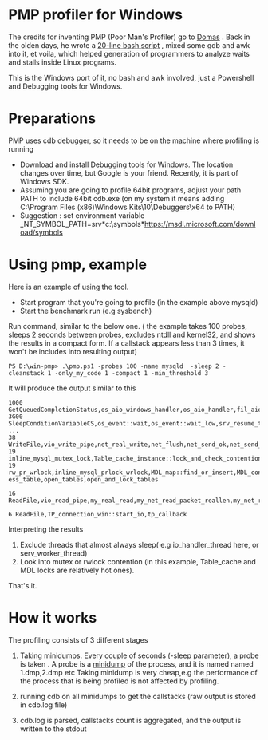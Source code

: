 # PMP profiler for Windows

The credits for inventing PMP (Poor Man's Profiler) go to [Domas](https://dom.as/) . Back in the olden days, he wrote a [20-line bash script](https://poormansprofiler.org/) , mixed some gdb and awk into it, et voila, which helped generation of programmers to analyze waits and stalls inside Linux programs.

This is the Windows port of it, no bash and awk involved, just a Powershell and Debugging tools for Windows.

# Preparations

PMP  uses cdb debugger, so it needs to be on the machine where profiling is running
* Download and install Debugging tools for Windows. The location changes  over time, but Google is your friend. Recently, it is part of Windows SDK. 
* Assuming you are going to profile 64bit programs, adjust your path PATH to include 64bit cdb.exe (on my system it means adding C:\Program Files (x86)\Windows Kits\10\Debuggers\x64 to PATH)
* Suggestion : set environment variable \_NT_SYMBOL_PATH=srv\*c:\symbols\*https://msdl.microsoft.com/download/symbols

# Using pmp, example

Here is an example of using the tool.
* Start program that you're going to profile (in the example above mysqld)
* Start the benchmark run (e.g sysbench)

Run command, similar to the below one.
( the example takes 100 probes, sleeps 2 seconds between  probes, excludes ntdll and kernel32, and shows the results in a compact form. If a callstack appears less than 3 times, it won't be includes into resulting output)

```
PS D:\win-pmp> .\pmp.ps1 -probes 100 -name mysqld  -sleep 2 -cleanstack 1 -only_my_code 1 -compact 1 -min_threshold 3
```

It will produce the output similar to this 

```
1000 GetQueuedCompletionStatus,os_aio_windows_handler,os_aio_handler,fil_aio_wait,io_handler_thread)
3G00 SleepConditionVariableCS,os_event::wait,os_event::wait_low,srv_resume_thread,srv_worker_thread
...
38 WriteFile,vio_write_pipe,net_real_write,net_flush,net_send_ok,net_send_eof,Protocol::end_statement,dispatch_command..
19 inline_mysql_mutex_lock,Table_cache_instance::lock_and_check_contention,tc_acquire_table,tdc_acquire_share,open_table.
19 rw_pr_wrlock,inline_mysql_prlock_wrlock,MDL_map::find_or_insert,MDL_context::try_acquire_lock_impl,MDL_context::acquire_lock,open_table_get_mdl_lock,open_table,open_and_proc
ess_table,open_tables,open_and_lock_tables

16 ReadFile,vio_read_pipe,my_real_read,my_net_read_packet_reallen,my_net_read_packet,do_comman..

6 ReadFile,TP_connection_win::start_io,tp_callback
```

Interpreting the results
1. Exclude threads that almost always sleep( e.g io_handler_thread here, or serv_worker_thread)
2. Look into mutex or rwlock contention (in this example, Table_cache and MDL locks are relatively hot ones). 


That's it. 


# How it works

The profiling consists of 3 different stages
1. Taking minidumps. Every couple of seconds (-sleep parameter), a probe is taken . A probe is a [minidump](https://msdn.microsoft.com/en-us/library/windows/desktop/ms680369(v=vs.85).aspx) of the process, and it is named named 1.dmp,2.dmp etc
Taking minidump is very cheap,e.g the performance of the process that is being profiled is not affected by profiling.

2. running cdb on all minidumps to get the callstacks (raw output is stored in cdb.log file)
3. cdb.log is parsed, callstacks count is aggregated, and the output is written to the stdout

